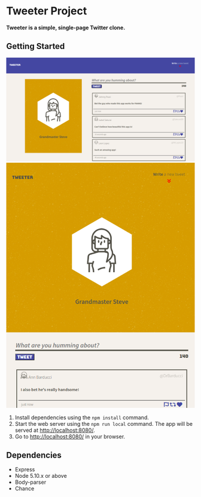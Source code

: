 # Tweeter Project

**Tweeter is a simple, single-page Twitter clone.**


## Getting Started

!["Large res format"](https://github.com/Lauffern1995/tweeter/blob/master/docs/Tweeter-lrg-res.png?raw=true)
!["mobile format"](https://github.com/Lauffern1995/tweeter/blob/master/docs/tweeter-mobile.png?raw=true)


1. Install dependencies using the `npm install` command.
2. Start the web server using the `npm run local` command. The app will be served at <http://localhost:8080/>.
3. Go to <http://localhost:8080/> in your browser.

## Dependencies

- Express
- Node 5.10.x or above
- Body-parser
- Chance
